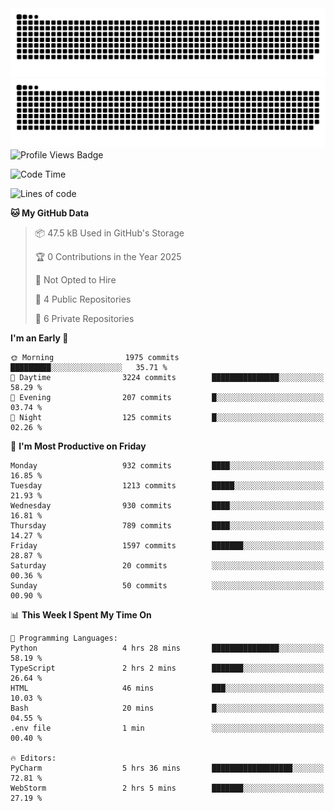 <img src="https://github.com/nielsbaggerman/nielsbaggerman/blob/output/github-contribution-grid-snake.svg#gh-light-mode-only" alt="GitHub Snake Light">
<img src="https://github.com/nielsbaggerman/nielsbaggerman/blob/output/github-contribution-grid-snake-dark.svg#gh-dark-mode-only" alt="GitHub Snake Dark">
<img src="https://komarev.com/ghpvc/?username=nielsbaggerman&amp;label=Profile+Views" alt="Profile Views Badge" />

<!--START_SECTION:waka-->
![Code Time](http://img.shields.io/badge/Code%20Time-2%2C196%20hrs%2023%20mins-blue)

![Lines of code](https://img.shields.io/badge/From%20Hello%20World%20I%27ve%20Written-7.7%20million%20lines%20of%20code-blue)

**🐱 My GitHub Data** 

> 📦 47.5 kB Used in GitHub's Storage 
 > 
> 🏆 0 Contributions in the Year 2025
 > 
> 🚫 Not Opted to Hire
 > 
> 📜 4 Public Repositories 
 > 
> 🔑 6 Private Repositories 
 > 
**I'm an Early 🐤** 

```text
🌞 Morning                1975 commits        █████████░░░░░░░░░░░░░░░░   35.71 % 
🌆 Daytime                3224 commits        ███████████████░░░░░░░░░░   58.29 % 
🌃 Evening                207 commits         █░░░░░░░░░░░░░░░░░░░░░░░░   03.74 % 
🌙 Night                  125 commits         █░░░░░░░░░░░░░░░░░░░░░░░░   02.26 % 
```
📅 **I'm Most Productive on Friday** 

```text
Monday                   932 commits         ████░░░░░░░░░░░░░░░░░░░░░   16.85 % 
Tuesday                  1213 commits        █████░░░░░░░░░░░░░░░░░░░░   21.93 % 
Wednesday                930 commits         ████░░░░░░░░░░░░░░░░░░░░░   16.81 % 
Thursday                 789 commits         ████░░░░░░░░░░░░░░░░░░░░░   14.27 % 
Friday                   1597 commits        ███████░░░░░░░░░░░░░░░░░░   28.87 % 
Saturday                 20 commits          ░░░░░░░░░░░░░░░░░░░░░░░░░   00.36 % 
Sunday                   50 commits          ░░░░░░░░░░░░░░░░░░░░░░░░░   00.90 % 
```


📊 **This Week I Spent My Time On** 

```text
💬 Programming Languages: 
Python                   4 hrs 28 mins       ███████████████░░░░░░░░░░   58.19 % 
TypeScript               2 hrs 2 mins        ███████░░░░░░░░░░░░░░░░░░   26.64 % 
HTML                     46 mins             ███░░░░░░░░░░░░░░░░░░░░░░   10.03 % 
Bash                     20 mins             █░░░░░░░░░░░░░░░░░░░░░░░░   04.55 % 
.env file                1 min               ░░░░░░░░░░░░░░░░░░░░░░░░░   00.40 % 

🔥 Editors: 
PyCharm                  5 hrs 36 mins       ██████████████████░░░░░░░   72.81 % 
WebStorm                 2 hrs 5 mins        ███████░░░░░░░░░░░░░░░░░░   27.19 % 
```


<!--END_SECTION:waka-->
